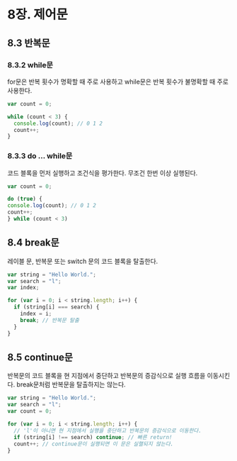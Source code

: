 # 8장. 제어문

## 8.3 반복문

### 8.3.2 while문

for문은 반복 횟수가 명확할 때 주로 사용하고 while문은 반복 횟수가 불명확할 때 주로 사용한다.

```js
var count = 0;

while (count < 3) {
  console.log(count); // 0 1 2
  count++;
}
```

### 8.3.3 do ... while문

코드 블록을 먼저 실행하고 조건식을 평가한다. 무조건 한번 이상 실행된다.

```js
var count = 0;

do (true) {
console.log(count); // 0 1 2
count++;
} while (count < 3)
```

## 8.4 break문

레이블 문, 반복문 또는 switch 문의 코드 블록을 탈출한다.

```js
var string = "Hello World.";
var search = "l";
var index;

for (var i = 0; i < string.length; i++) {
  if (string[i] === search) {
    index = i;
    break; // 반복문 탈출
  }
}
```

## 8.5 continue문

반복문의 코드 블록을 현 지점에서 중단하고 반복문의 증감식으로 실행 흐름을 이동시킨다. break문처럼 반복문을 탈출하지는 않는다.

```js
var string = "Hello World.";
var search = "l";
var count = 0;

for (var i = 0; i < string.length; i++) {
  // 'l'이 아니면 현 지점에서 실행을 중단하고 반복문의 증감식으로 이동한다.
  if (string[i] !== search) continue; // 빠른 return!
  count++; // continue문이 실행되면 이 문은 실핼되지 않는다.
}
```
